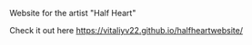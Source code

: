 
Website for the artist "Half Heart"

Check it out here  https://vitaliyv22.github.io/halfheartwebsite/

